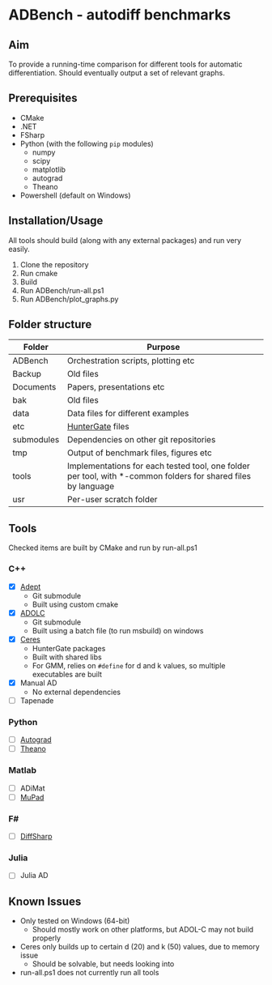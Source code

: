 # ADBench - autodiff benchmarks

## Aim

To provide a running-time comparison for different tools for automatic differentiation. Should eventually output a set of relevant graphs.

## Prerequisites

- CMake
- .NET
- FSharp
- Python (with the following `pip` modules)
	- numpy
	- scipy
	- matplotlib
	- autograd
	- Theano
- Powershell (default on Windows)

## Installation/Usage

All tools should build (along with any external packages) and run very easily.

1) Clone the repository
2) Run cmake
3) Build
4) Run ADBench/run-all.ps1
5) Run ADBench/plot_graphs.py

## Folder structure

| Folder    | Purpose
| --------- | ------- |
| ADBench   | Orchestration scripts, plotting etc
| Backup	| Old files
| Documents | Papers, presentations etc
| bak		| Old files
| data      | Data files for different examples 
| etc		| [HunterGate](https://github.com/ruslo/hunter) files
| submodules| Dependencies on other git repositories
| tmp       | Output of benchmark files, figures etc
| tools     | Implementations for each tested tool, one folder per tool, with *-common folders for shared files by language
| usr       | Per-user scratch folder

## Tools

Checked items are built by CMake and run by run-all.ps1

### C++
- [x] [Adept](https://github.com/rjhogan/Adept-2)
	- Git submodule
	- Built using custom cmake
- [x] [ADOLC](https://gitlab.com/adol-c/adol-c)
	- Git submodule
	- Built using a batch file (to run msbuild) on windows
- [x] [Ceres](https://github.com/ceres-solver/ceres-solver)
	- HunterGate packages
	- Built with shared libs
	- For GMM, relies on `#define` for d and k values, so multiple executables are built
- [x] Manual AD
	- No external dependencies
- [ ] Tapenade

### Python
- [ ] [Autograd](https://github.com/HIPS/autograd)
- [ ] [Theano](https://github.com/Theano/Theano)

### Matlab
- [ ] ADiMat
- [ ] [MuPad](https://www.mathworks.com/discovery/mupad.html)

### F#
- [ ] [DiffSharp](https://github.com/DiffSharp/DiffSharp)

### Julia
- [ ] Julia AD

## Known Issues
- Only tested on Windows (64-bit)
	- Should mostly work on other platforms, but ADOL-C may not build properly
- Ceres only builds up to certain d (20) and k (50) values, due to memory issue
	- Should be solvable, but needs looking into
- run-all.ps1 does not currently run all tools
